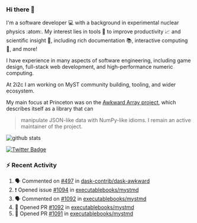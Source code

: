 ### Hi there 👋 

I'm a software developer 💻 with a background in experimental nuclear physics :atom:. My interest lies in tools :wrench: to improve productivity :chart_with_upwards_trend: and scientific insight :telescope:, including rich documentation 📚, interactive computing 🧮, and more! 

I have experience in many aspects of software engineering, including game design, full-stack web development, and high-performance numeric computing. 

At 2i2c I am working on MyST community building, tooling, and wider ecosystem. 

My main focus at Princeton was on the [Awkward Array project](awkward-array.org/), which describes itself as a library that can 
> manipulate JSON-like data with NumPy-like idioms. I remain an active maintainer of the project. 

![github stats](https://github-readme-stats.vercel.app/api?username=agoose77&show_icons=true&hide_rank=true&hide_title=true&bg_color=30,e76445,904e95&text_color=efe3ec&icon_color=efe3ec)
<!--
**agoose77/agoose77** is a ✨ _special_ ✨ repository because its `README.md` (this file) appears on your GitHub profile.

Here are some ideas to get you started:

- 🔭 I’m currently working on ...
- 🌱 I’m currently learning ...
- 👯 I’m looking to collaborate on ...
- 🤔 I’m looking for help with ...
- 💬 Ask me about ...
- 📫 How to reach me: ...
- 😄 Pronouns: ...
- ⚡ Fun fact: ...
-->

[![Twitter Badge](https://img.shields.io/twitter/follow/agoose77?style=flat-square&logo=Twitter&logoColor=white&color=cornflowerblue)](https://twitter.com/agoose77)

### :zap: Recent Activity

<!--START_SECTION:activity-->
1. 🗣 Commented on [#497](https://github.com/dask-contrib/dask-awkward/issues/497#issuecomment-2050013392) in [dask-contrib/dask-awkward](https://github.com/dask-contrib/dask-awkward)
2. ❗ Opened issue [#1094](https://github.com/executablebooks/mystmd/issues/1094) in [executablebooks/mystmd](https://github.com/executablebooks/mystmd)
3. 🗣 Commented on [#1092](https://github.com/executablebooks/mystmd/pull/1092#issuecomment-2049698229) in [executablebooks/mystmd](https://github.com/executablebooks/mystmd)
4. 💪 Opened PR [#1092](https://github.com/executablebooks/mystmd/pull/1092) in [executablebooks/mystmd](https://github.com/executablebooks/mystmd)
5. 💪 Opened PR [#1091](https://github.com/executablebooks/mystmd/pull/1091) in [executablebooks/mystmd](https://github.com/executablebooks/mystmd)
<!--END_SECTION:activity-->
